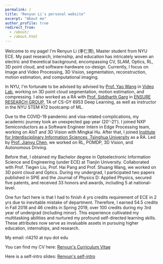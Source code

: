 ```yaml
---
permalink: /
title: "Renyun Li's personal website"
excerpt: "About me"
author_profile: true
redirect_from: 
  - /about/
  - /about.html
---
```


Welcome to my page! I'm Renyun Li (李仁赟), Master student from NYU ECE. My past research, internship, and education has intricately woven an electric and theoretical background, encompassing CV, SLAM, Optics, RL, 3D point cloud, and software-hardware co-design.
Currently, I focus on Image and Video Processing, 3D Vision, segmentation, reconstruction, motion estimation, and computational imaging.

In NYU, I'm fortunate to be advised by advised by [Prof. Yao Wang](https://engineering.nyu.edu/faculty/yao-wang) in [Video Lab](https://wp.nyu.edu/videolab/people/), working on 3D point cloud segmentation, motion estimation, and compressing. I also worked as a RA with [Prof. Siddharth Garg](https://engineering.nyu.edu/faculty/siddharth-garg) in [ENSURE RESEARCH GROUP](https://wp.nyu.edu/ensure_group/), TA of CS-GY 6953 Deep Learning, as well as instructor in the NYU STEM K12 bootcamp of ML.

Due to the COVID-19 pandemic and visa-related complications, my academic journey took an unexpected gap year (20'-21'). I joined NXP Semiconductors as a Software Engineer Intern in Edge Processing team, working on AIoT and 3D Vision with Mingkai Hu. After that, I joined [Institute for Interdisciplinary Information Sciences, Tsinghua University](https://iiis.tsinghua.edu.cn/en/) as a RA. Led by [Prof. Jianyu Chen](https://people.iiis.tsinghua.edu.cn/~jychen/), we worked on RL, POMDP, 3D Vision, and Autonomous Driving.

Before that, I obtained my Bachelor degree in Optoelectronic Information Science and Engineering (under ECE) at Tianjin University. Collaborated with Prof. Tiegen Liu, Prof. Hai Pang and Prof. Shuang Wang, we worked on 3D point cloud and Optics. During my undergrad, I participated two papers published in SPIE and the Journal of Physics D: Applied Physics, secured five patents, and received 33 honors and awards, including 5 at national-level. 

One fun fact here is that I had to finish 4 yrs credits requirement of ECE in 2 yrs due to inevitable mistake of department. Therefore, I earned 54.5 credits in Fall 2018 and 46 credits in Spring 2019, over 100 credits during my 3rd year of undergrad (including minor). This experience cultivated my multitasking abilities and nurtured my profound self-directed learning skills. These attributes now serve as invaluable assets in pursuing higher education, internships, and research.

My email: rl4210 at nyu dot edu

You can find my CV here: [Renyun's Curriculum Vitae](./assets/Renyun_Li_20240314_AI_2.pdf)

Here is a self-intro slides: [Renyun's self-intro](https://docs.google.com/presentation/d/1Y2jo1OarH7z451LWjeZqZ1pHYrb_Negh6kLl9VnkESY/edit?usp=sharing)
